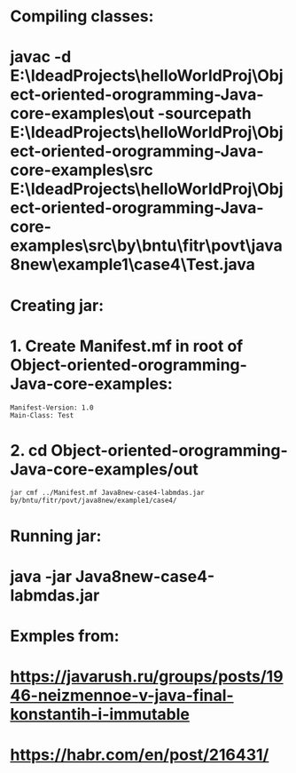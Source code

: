 # Compiling classes:
# javac -d E:\IdeadProjects\helloWorldProj\Object-oriented-orogramming-Java-core-examples\out -sourcepath E:\IdeadProjects\helloWorldProj\Object-oriented-orogramming-Java-core-examples\src E:\IdeadProjects\helloWorldProj\Object-oriented-orogramming-Java-core-examples\src\by\bntu\fitr\povt\java8new\example1\case4\Test.java

# Creating jar:
# 1. Create Manifest.mf in root of Object-oriented-orogramming-Java-core-examples:
    Manifest-Version: 1.0
    Main-Class: Test
# 2. cd Object-oriented-orogramming-Java-core-examples/out
    jar cmf ../Manifest.mf Java8new-case4-labmdas.jar by/bntu/fitr/povt/java8new/example1/case4/

# Running jar:
# java -jar Java8new-case4-labmdas.jar

# Exmples from:
# https://javarush.ru/groups/posts/1946-neizmennoe-v-java-final-konstantih-i-immutable
# https://habr.com/en/post/216431/
